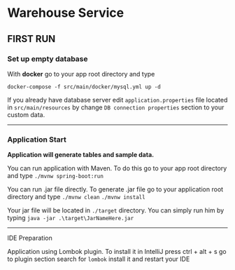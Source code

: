 # Warehouse Service

## FIRST RUN

### Set up empty database

With **docker** go to your app root directory and type

`docker-compose -f src/main/docker/mysql.yml up -d`

If you already have database server edit `application.properties` file located in `src/main/resources` by change `DB connection properties` section to your custom data.

____

### Application Start

**Application will generate tables and sample data.**

You can run application with Maven. To do this go to your app root directory and type
`./mvnw spring-boot:run`

You can run .jar file directly. To generate .jar file go to your application root directory and type
`./mvnw clean`
`./mvnw install`

Your jar file will be located in `./target` directory. You can simply run him by typing
`java -jar .\target\JarNameHere.jar`

___

IDE Preparation

Application using Lombok plugin. To install it in IntelliJ press ctrl + alt + s go to plugin section search for `lombok` 
install it and restart your IDE